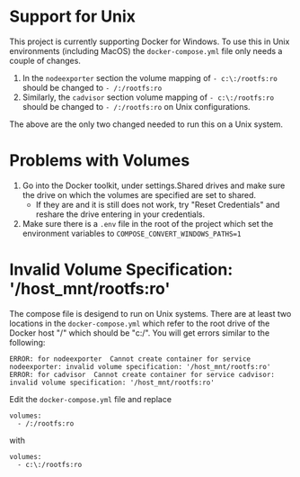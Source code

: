 # Support for Unix
This project is currently supporting Docker for Windows.  To use this in Unix environments (including MacOS) the `docker-compose.yml` file only needs a couple of changes.
1. In the `nodeexporter` section the volume mapping of `- c:\:/rootfs:ro` should be changed to `- /:/rootfs:ro` 
1. Similarly, the `cadvisor` section volume mapping of `- c:\:/rootfs:ro` should be changed to `- /:/rootfs:ro` on Unix configurations.

The above are the only two changed needed to run this on a Unix system.

# Problems with Volumes
1. Go into the Docker toolkit, under settings.Shared drives and make sure the drive on which the volumes are specified are set to shared. 
    - If they are and it is still does not work, try "Reset Credentials" and reshare the drive entering in your credentials.
1. Make sure there is a `.env` file in the root of the project which set the environment variables to `COMPOSE_CONVERT_WINDOWS_PATHS=1`


# Invalid Volume Specification: '/host_mnt/rootfs:ro'
The compose file is desigend to run on Unix systems. There are at least two locations in the `docker-compose.yml` which refer to the root drive of the Docker host "/" which should be "c:/". You will get errors similar to the following:
```
ERROR: for nodeexporter  Cannot create container for service nodeexporter: invalid volume specification: '/host_mnt/rootfs:ro'
ERROR: for cadvisor  Cannot create container for service cadvisor: invalid volume specification: '/host_mnt/rootfs:ro'
```
Edit the `docker-compose.yml` file and replace
```
volumes:
  - /:/rootfs:ro
```
with
```
volumes:
  - c:\:/rootfs:ro
```


